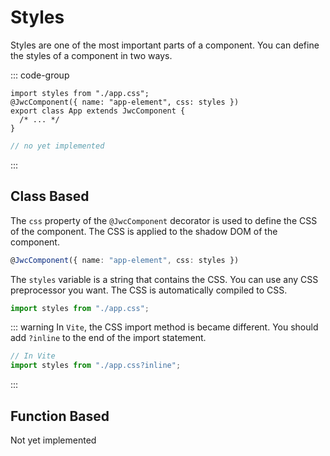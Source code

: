# Styles

Styles are one of the most important parts of a component. You can define the styles of a component in two ways.

::: code-group
```tsx [Class Based]
import styles from "./app.css";
@JwcComponent({ name: "app-element", css: styles })
export class App extends JwcComponent {
  /* ... */
}
```

```js [Function Based <Badge text="Not yet implemented" type="danger"/>]
// no yet implemented
```
:::

## Class Based

The `css` property of the `@JwcComponent` decorator is used to define the CSS of the component. The CSS is applied to the shadow DOM of the component.

```ts
@JwcComponent({ name: "app-element", css: styles })
```

The `styles` variable is a string that contains the CSS. You can use any CSS preprocessor you want. The CSS is automatically compiled to CSS.

```ts
import styles from "./app.css";
```

::: warning
In `Vite`, the CSS import method is became different. You should add `?inline` to the end of the import statement.

```ts
// In Vite
import styles from "./app.css?inline";
```
:::

## Function Based <Badge text="Not yet implemented" type="danger"/>

Not yet implemented